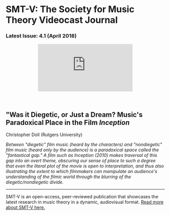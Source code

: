 # SMT-V: The Society for Music Theory Videocast Journal

### Latest Issue: 4.1 (April 2018)

<div class="intrinsic-container intrinsic-container-16x9">
<center><iframe src="https://player.vimeo.com/video/252464918" frameborder=0 webkitallowfullscreen mozallowfullscreen allowfullscreen></iframe></center>
</div>
<p>&nbsp;</p>

## "Was it Diegetic, or Just a Dream? Music's Paradoxical Place in the Film *Inception* 
Christopher Doll (Rutgers University)

*Between "diegetic" film music (heard by the characters) and "nondiegetic" film music (heard only by the audience) is a paradoxical space called the "fantastical gap." A film such as Inception (2010) makes traversal of this gap into an overt theme, obscuring our sense of place to such a degree that even the literal plot of the movie is open to interpretation, and thus also illustrating the extent to which filmmakers can manipulate an audience's understanding of the filmic world through the blurring of the diegetic/nondiegetic divide.*

<hr>

SMT-V is an open-access, peer-reviewed publication that showcases the latest research in music theory in a dynamic, audiovisual format. [Read more about SMT-V here.](about)
